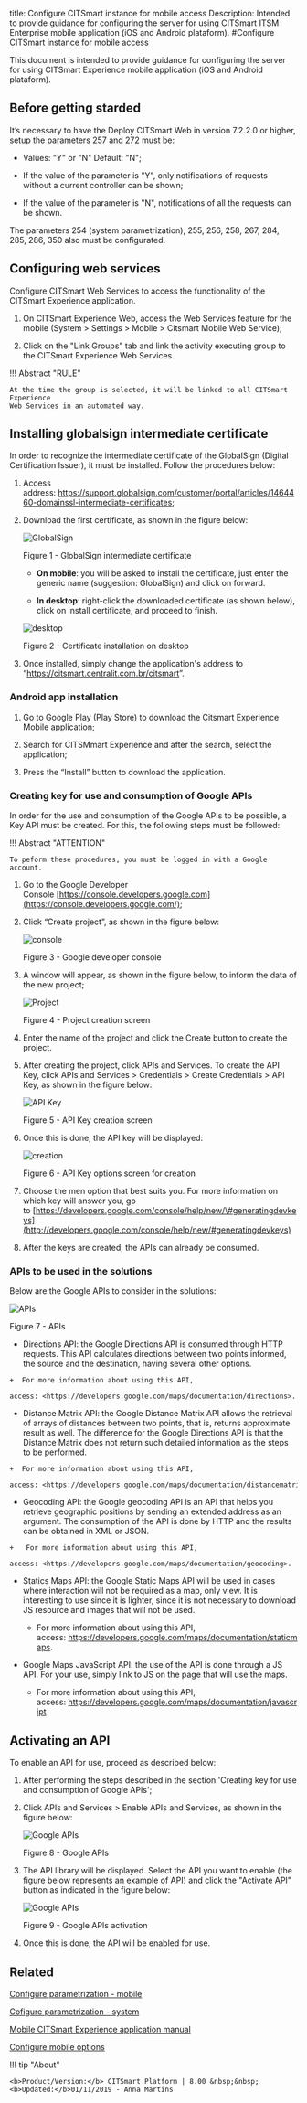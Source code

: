title: Configure CITSmart instance for mobile access
Description: Intended to provide guidance for configuring the server for using CITSmart ITSM Enterprise mobile application (iOS and Android plataform).
#Configure CITSmart instance for mobile access

This document is intended to provide guidance for configuring the server for
using CITSmart Experience mobile application (iOS and Android plataform).

Before getting starded
----------------------

It’s necessary to have the Deploy CITSmart Web in version 7.2.2.0
or higher, setup the parameters 257 and 272 must be:

  + Values: "Y" or "N" Default: "N";

  + If the value of the parameter is "Y", only notifications of requests without
    a current controller can be shown;

  + If the value of the parameter is "N", notifications of all the requests can
    be shown.

The parameters 254 (system parametrization), 255, 256, 258, 267, 284, 285, 286,
350 also must be configurated.

Configuring web services
------------------------

Configure CITSmart Web Services to access the functionality of the
CITSmart Experience application.

1.  On CITSmart Experience Web, access the Web Services feature for the mobile
    (System > Settings > Mobile > Citsmart Mobile Web Service);

2.  Click on the "Link Groups" tab and link the activity executing group to the
    CITSmart Experience Web Services.

!!! Abstract "RULE"

    At the time the group is selected, it will be linked to all CITSmart Experience
    Web Services in an automated way.  

Installing globalsign intermediate certificate
----------------------------------------------

In order to recognize the intermediate certificate of the GlobalSign (Digital
Certification Issuer), it must be installed. Follow the procedures below:

1.  Access
    address: <https://support.globalsign.com/customer/portal/articles/1464460-domainssl-intermediate-certificates>;

2.  Download the first certificate, as shown in the figure below:

    ![GlobalSign](images/config-app-android-ios-1.png)

    Figure 1 - GlobalSign intermediate certificate

      +  **On mobile**: you will be asked to install the certificate, just enter the
      generic name (suggestion: GlobalSign) and click on forward.

      +  **In desktop**: right-click the downloaded certificate (as shown below),
      click on install certificate, and proceed to finish.

    ![desktop](images/config-app-android-ios-2.png)

    Figure 2 - Certificate installation on desktop

3.  Once installed, simply change the application's address to
    “<https://citsmart.centralit.com.br/citsmart>”.

### Android app installation


1.  Go to Google Play (Play Store) to download the Citsmart Experience Mobile
    application;

2.  Search for CITSMmart Experience and after the search, select the application;

3.  Press the “Install” button to download the application.

### Creating key for use and consumption of Google APIs


In order for the use and consumption of the Google APIs to be possible, a Key
API must be created. For this, the following steps must be followed:

!!! Abstract "ATTENTION"

    To peform these procedures, you must be logged in with a Google account.  


1.  Go to the Google Developer
    Console [https://console.developers.google.com](https://console.developers.google.com/);

2.  Click “Create project”, as shown in the figure below:

    ![console](images/config-app-android-ios-3.png)

    Figure 3 - Google developer console

3.  A window will appear, as shown in the figure below, to inform the data of
    the new project;

    ![Project](images/config-app-android-ios-4.png)

    Figure 4 - Project creation screen

4.  Enter the name of the project and click the Create button to create the
    project.

5.  After creating the project, click APIs and Services. To create the API Key,
    click APIs and Services > Credentials > Create Credentials > API Key, as
    shown in the figure below:

    ![API Key](images/config-app-android-ios-5.png)

    Figure 5 - API Key creation screen

6.  Once this is done, the API key will be displayed:

    ![creation](images/config-app-android-ios-6.png)

    Figure 6 - API Key options screen for creation

7.  Choose the men option that best suits you. For more information on which key
    will answer you, go
    to [https://developers.google.com/console/help/new/\#generatingdevkeys](http://developers.google.com/console/help/new/#generatingdevkeys)

8.  After the keys are created, the APIs can already be consumed.

### APIs to be used in the solutions

Below are the Google APIs to consider in the solutions:

![APIs](images/config-app-android-ios-7.png)

Figure 7 - APIs

 +   Directions API: the Google Directions API is consumed through HTTP
    requests. This API calculates directions between two points informed, the
    source and the destination, having several other options.

    +  For more information about using this API,
        access: <https://developers.google.com/maps/documentation/directions>.

 +   Distance Matrix API: the Google Distance Matrix API allows the retrieval
    of arrays of distances between two points, that is, returns approximate
    result as well. The difference for the Google Directions API is that the
    Distance Matrix does not return such detailed information as the steps to be
    performed.

    +  For more information about using this API,
        access: <https://developers.google.com/maps/documentation/distancematrix>.

 +   Geocoding API: the Google geocoding API is an API that helps you
    retrieve geographic positions by sending an extended address as an argument.
    The consumption of the API is done by HTTP and the results can be obtained
    in XML or JSON.

    +   For more information about using this API,
        access: <https://developers.google.com/maps/documentation/geocoding>.

+   Statics Maps API: the Google Static Maps API will be used in cases where
    interaction will not be required as a map, only view. It is interesting to
    use since it is lighter, since it is not necessary to download JS resource
    and images that will not be used.

    +   For more information about using this API,
        access: <https://developers.google.com/maps/documentation/staticmaps>.

+   Google Maps JavaScript API: the use of the API is done through a JS API.
    For your use, simply link to JS on the page that will use the maps.

    +   For more information about using this API,
        access: <https://developers.google.com/maps/documentation/javascript>

Activating an API
-----------------

To enable an API for use, proceed as described below:

1.  After performing the steps described in the section 'Creating key for use
    and consumption of Google APIs';

2.  Click APIs and Services > Enable APIs and Services, as shown in the figure
    below:

    ![Google APIs](images/config-app-android-ios-8.png)

    Figure 8 - Google APIs

3.  The API library will be displayed. Select the API you want to enable (the
    figure below represents an example of API) and click the "Activate API" button
    as indicated in the figure below:

    ![Google APIs](images/config-app-android-ios-9.png)

    Figure 9 - Google APIs activation

4.  Once this is done, the API will be enabled for use.

Related
-------

[Configure parametrization - mobile](/en-us/citsmart-platform-8/platform-administration/parameters-list/configuration-parametrization-mobile.html)

[Cofigure parametrization - system](/en-us/citsmart-platform-8/platform-administration/parameters-list/configure-parametrization-system.html)

[Mobile CITSmart Experience application manual](/en-us/citsmart-platform-8/additional-features/mobile-and-field-service/apps/citsmart-app.html)

[Configure mobile options](/en-us/citsmart-platform-8/additional-features/mobile-and-field-service/configuration/configure-mobile-options.html)

!!! tip "About"

    <b>Product/Version:</b> CITSmart Platform | 8.00 &nbsp;&nbsp;
    <b>Updated:</b>01/11/2019 - Anna Martins

